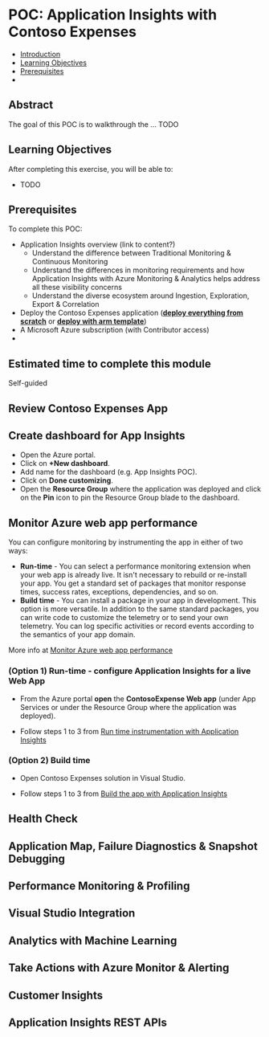 # POC: Application Insights with Contoso Expenses

* [Introduction](#introduction)
* [Learning Objectives](#learning-objectives)
* [Prerequisites](#prerequisites)
* []()

## Abstract
The goal of this POC is to walkthrough the ... TODO

## Learning Objectives
After completing this exercise, you will be able to:
* TODO

## Prerequisites
To complete this POC:
* Application Insights overview (link to content?)
    * Understand the difference between Traditional Monitoring & Continuous Monitoring
    * Understand the differences in monitoring requirements and how Application Insights with Azure Monitoring & Analytics helps address all these visibility concerns
    * Understand the diverse ecosystem around Ingestion, Exploration, Export & Correlation
* Deploy the Contoso Expenses application (**[deploy everything from scratch](https://github.com/Azure/fta-internalbusinessapps/blob/master/appmodernization/app-service/articles/app-service.md)** or **[deploy with arm template](https://github.com/Azure/fta-internalbusinessapps/blob/master/appmodernization/app-service/articles/app-service-with-arm-template.md)**)
* A Microsoft Azure subscription (with Contributor access)
* 

## Estimated time to complete this module
Self-guided


## Review Contoso Expenses App


## Create dashboard for App Insights

* Open the Azure portal.
* Click on **+New dashboard**.
* Add name for the dashboard (e.g. App Insights POC).
* Click on **Done customizing**.
* Open the **Resource Group** where the application was deployed and click on the **Pin** icon to pin the Resource Group blade to the dashboard. 


## Monitor Azure web app performance

You can configure monitoring by instrumenting the app in either of two ways:
* **Run-time** - You can select a performance monitoring extension when your web app is already live. It isn't necessary to rebuild or re-install your app. You get a standard set of packages that monitor response times, success rates, exceptions, dependencies, and so on.
* **Build time** - You can install a package in your app in development. This option is more versatile. In addition to the same standard packages, you can write code to customize the telemetry or to send your own telemetry. You can log specific activities or record events according to the semantics of your app domain.

More info at [Monitor Azure web app performance](https://docs.microsoft.com/en-us/azure/application-insights/app-insights-azure-web-apps#run-time-or-build-time)


### (Option 1) Run-time - configure Application Insights for a live Web App

* From the Azure portal **open** the **ContosoExpense Web app** (under App Services or under the Resource Group where the application was deployed).

* Follow steps 1 to 3 from [Run time instrumentation with Application Insights](https://docs.microsoft.com/en-us/azure/application-insights/app-insights-azure-web-apps#run-time-instrumentation-with-application-insights)

### (Option 2) Build time 

* Open Contoso Expenses solution in Visual Studio.

* Follow steps 1 to 3 from [Build the app with Application Insights](https://docs.microsoft.com/en-us/azure/application-insights/app-insights-azure-web-apps#build-the-app-with-application-insights)


## Health Check
## Application Map, Failure Diagnostics & Snapshot Debugging
## Performance Monitoring & Profiling
## Visual Studio Integration
## Analytics with Machine Learning
## Take Actions with Azure Monitor & Alerting
## Customer Insights
## Application Insights REST APIs
